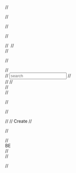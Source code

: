 //      <div className='flex gap-4 p-4 mx-6 items-center justify-between'>

//         <div className='flex gap-4 items-center'>
//         <div><RxHamburgerMenu className='h-6 w-6'/></div>

//         <div>
//           <img src={logo} alt="" className='h-10 w-10'/>
//         </div>
//        </div>
      

//       <div>
//         <div className='flex items-center'>
//           <input type="text" name="search" id="search" placeholder='search' className='w-[500px] h-15 px-8 border-1 border-[#9e9898d6]
//            rounded-l-4xl hover:shadow-[inset_0_0_6px_#1e90ff] ' />
//           <div className='flex py-4 border-1 rounded-r-4xl w-[100px] h-15 items-center justify-center bg-[#e4dede57] hover:bg-[#cccaca95] border-[#9e9898d6]'>
//            <CiSearch className='w-6 h-6'/>
//           </div>
//         </div>
//       </div>



//       <div className='flex gap-4 items-center'>

//       <div className='bg-[#d4d0d079] hover:bg-[#a4a1a179] px-4 py-2 rounded-4xl flex items-center gap-2'>
//         <GoPlus />
//         Create
//       </div>

//       <div>
//         <div className='w-10 h-10 bg-red-800 text-amber-50 flex items-center justify-center rounded-full'>BE</div>
//       </div>
//       </div>


//       </div>